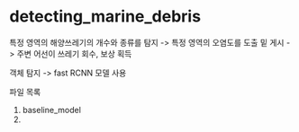 # detecting_marine_debris

특정 영역의 해양쓰레기의 개수와 종류를 탐지
-> 특정 영역의 오염도를 도출 밑 게시
-> 주변 어선이 쓰레기 회수, 보상 획득

객체 탐지
-> fast RCNN 모델 사용

파일 목록
1. baseline_model
2. 

